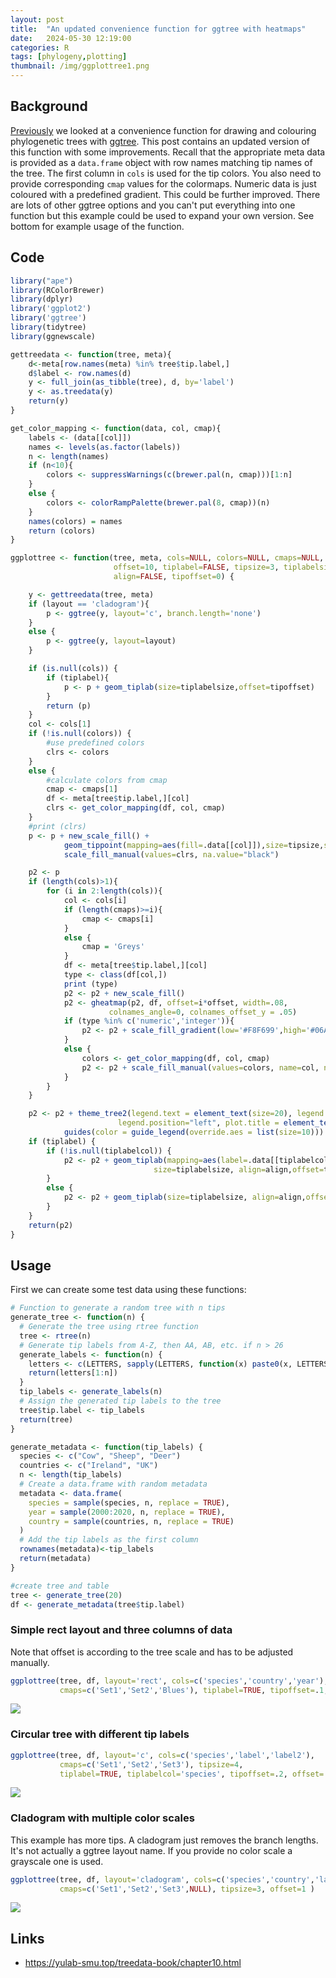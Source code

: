 ```yaml
---
layout: post
title:  "An updated convenience function for ggtree with heatmaps"
date:   2024-05-30 12:19:00
categories: R
tags: [phylogeny,plotting]
thumbnail: /img/ggplottree1.png
---
```


## Background

[Previously](/r/ggtree-heatmaps) we looked at a convenience function for drawing and colouring phylogenetic trees with [ggtree](https://github.com/YuLab-SMU/ggtree). This post contains an updated version of this function with some improvements. Recall that the appropriate meta data is provided as a `data.frame` object with row names matching tip names of the tree. The first column in `cols` is used for the tip colors. You also need to provide corresponding `cmap` values for the colormaps. Numeric data is just coloured with a predefined gradient. This could be further improved. There are lots of other ggtree options and you can't put everything into one function but this example could be used to expand your own version. See bottom for example usage of the function.

## Code

```R
library("ape")
library(RColorBrewer)
library(dplyr)
library('ggplot2')
library('ggtree')
library(tidytree)
library(ggnewscale)

gettreedata <- function(tree, meta){
    d<-meta[row.names(meta) %in% tree$tip.label,]
    d$label <- row.names(d)
    y <- full_join(as_tibble(tree), d, by='label')
    y <- as.treedata(y)
    return(y)
}

get_color_mapping <- function(data, col, cmap){
    labels <- (data[[col]])
    names <- levels(as.factor(labels))
    n <- length(names)
    if (n<10){
        colors <- suppressWarnings(c(brewer.pal(n, cmap)))[1:n]
    }
    else {
        colors <- colorRampPalette(brewer.pal(8, cmap))(n)
    }
    names(colors) = names
    return (colors)
}

ggplottree <- function(tree, meta, cols=NULL, colors=NULL, cmaps=NULL, layout="rectangular",
                       offset=10, tiplabel=FALSE, tipsize=3, tiplabelsize=5, tiplabelcol=NULL,
					   align=FALSE, tipoffset=0) {

    y <- gettreedata(tree, meta)
    if (layout == 'cladogram'){
        p <- ggtree(y, layout='c', branch.length='none')
    }
    else {
        p <- ggtree(y, layout=layout)
    }

    if (is.null(cols)) {
        if (tiplabel){
            p <- p + geom_tiplab(size=tiplabelsize,offset=tipoffset)
        }
        return (p)
    }
    col <- cols[1]
    if (!is.null(colors)) {
        #use predefined colors
        clrs <- colors
    }
    else {
        #calculate colors from cmap
        cmap <- cmaps[1]
        df <- meta[tree$tip.label,][col]
        clrs <- get_color_mapping(df, col, cmap)
    }
    #print (clrs)
    p <- p + new_scale_fill() +
            geom_tippoint(mapping=aes(fill=.data[[col]]),size=tipsize,shape=21,stroke=0) +
            scale_fill_manual(values=clrs, na.value="black")

    p2 <- p
    if (length(cols)>1){
        for (i in 2:length(cols)){
            col <- cols[i]
            if (length(cmaps)>=i){
                cmap <- cmaps[i]
            }
            else {
                cmap = 'Greys'
            }
            df <- meta[tree$tip.label,][col]
            type <- class(df[col,])
            print (type)
            p2 <- p2 + new_scale_fill()
            p2 <- gheatmap(p2, df, offset=i*offset, width=.08,
                      colnames_angle=0, colnames_offset_y = .05)
            if (type %in% c('numeric','integer')){
				p2 <- p2 + scale_fill_gradient(low='#F8F699',high='#06A958', na.value="white")
            }
            else {
                colors <- get_color_mapping(df, col, cmap)
                p2 <- p2 + scale_fill_manual(values=colors, name=col, na.value="white")
            }
        }
    }

    p2 <- p2 + theme_tree2(legend.text = element_text(size=20), legend.key.size = unit(1, 'cm'),
                        legend.position="left", plot.title = element_text(size=40))
            guides(color = guide_legend(override.aes = list(size=10)))
    if (tiplabel) {
		if (!is.null(tiplabelcol)) {
			p2 <- p2 + geom_tiplab(mapping=aes(label=.data[[tiplabelcol]]),
								size=tiplabelsize, align=align,offset=tipoffset)
		}
		else {
        	p2 <- p2 + geom_tiplab(size=tiplabelsize, align=align,offset=tipoffset)
		}
    }
    return(p2)
}
```

## Usage

First we can create some test data using these functions:

```R
# Function to generate a random tree with n tips
generate_tree <- function(n) {
  # Generate the tree using rtree function
  tree <- rtree(n)
  # Generate tip labels from A-Z, then AA, AB, etc. if n > 26
  generate_labels <- function(n) {
    letters <- c(LETTERS, sapply(LETTERS, function(x) paste0(x, LETTERS)))
    return(letters[1:n])
  }
  tip_labels <- generate_labels(n)
  # Assign the generated tip labels to the tree
  tree$tip.label <- tip_labels
  return(tree)
}

generate_metadata <- function(tip_labels) {
  species <- c("Cow", "Sheep", "Deer")
  countries <- c("Ireland", "UK")
  n <- length(tip_labels)
  # Create a data.frame with random metadata
  metadata <- data.frame(
    species = sample(species, n, replace = TRUE),
    year = sample(2000:2020, n, replace = TRUE),
    country = sample(countries, n, replace = TRUE)
  )
  # Add the tip labels as the first column
  rownames(metadata)<-tip_labels
  return(metadata)
}

#create tree and table
tree <- generate_tree(20)
df <- generate_metadata(tree$tip.label)
```

### Simple rect layout and three columns of data

Note that offset is according to the tree scale and has to be adjusted manually.

```R
ggplottree(tree, df, layout='rect', cols=c('species','country','year'),
           cmaps=c('Set1','Set2','Blues'), tiplabel=TRUE, tipoffset=.1, tipsize=4, offset=.5)
```

<div style="width: auto;">
 <img class="small-scaled" src="/img/ggplottree1.png">
</div>

### Circular tree with different tip labels

```R
ggplottree(tree, df, layout='c', cols=c('species','label','label2'),
           cmaps=c('Set1','Set2','Set3'), tipsize=4,
           tiplabel=TRUE, tiplabelcol='species', tipoffset=.2, offset=.8 )
```

<div style="width: auto;">
 <img class="small-scaled" src="/img/ggplottree2.png">
</div>

### Cladogram with multiple color scales

This example has more tips. A cladogram just removes the branch lengths. It's not actually a ggtree layout name. If you provide no color scale a grayscale one is used.

```R
ggplottree(tree, df, layout='cladogram', cols=c('species','country','label','label2'),
           cmaps=c('Set1','Set2','Set3',NULL), tipsize=3, offset=1 )
```

<div style="width: auto;">
 <img class="small-scaled" src="/img/ggplottree3.png">
</div>

## Links

* https://yulab-smu.top/treedata-book/chapter10.html
